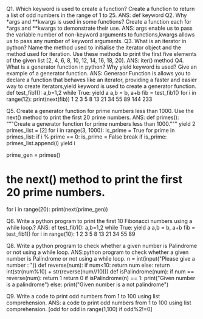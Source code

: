 Q1. Which keyword is used to create a function? Create a function to return a list of odd numbers in the
range of 1 to 25.
ANS: def keyword 
Q2. Why *args and **kwargs is used in some functions? Create a function each for *args and **kwargs to demonstrate their use.
ANS: args enable us to pass the variable number of non-keyword arguments to functions,kwargs allows us to pass any number of keyword arguments.
Q3. What is an iterator in python? Name the method used to initialise the iterator object and the method
used for iteration. Use these methods to print the first five elements of the given list [2, 4, 6, 8, 10, 12, 14,
16, 18, 20].
ANS: iter() method
Q4. What is a generator function in python? Why yield keyword is used? Give an example of a generator function.
ANS: Generaor Function is allows you to declare a function that behaves like an iterator, providing a faster and easier way to create iterators,yield keyword is used to create a generator function.
def test_fib1():
    a,b=1,2
    while True:
        yield a
        a,b = b, a+b
        fib = test_fib1()
        for i in range(12):
    print(next(fib))
     1 
     2
     3
     5
     8
     13
     21
     34
     55
     89
     144
     233
     
Q5. Create a generator function for prime numbers less than 1000. Use the next() method to print the first 20 prime numbers.
ANS: def primes():
    """Create a generator function for prime numbers less than 1000."""
    yield 2
    primes_list = [2]
    for i in range(3, 1000):
        is_prime = True
        for prime in primes_list:
            if i % prime == 0:
                is_prime = False
                break
        if is_prime:
            primes_list.append(i)
            yield i

prime_gen = primes()
# the next() method to print the first 20 prime numbers.
for i in range(20):
    print(next(prime_gen))

Q6. Write a python program to print the first 10 Fibonacci numbers using a while loop.?
ANS: ef test_fib1():
    a,b=1,2
    while True:
        yield a
        a,b = b, a+b
        fib = test_fib1()
        for i in range(10):
        1 
        2
        3
        5
        8
        13
        21
        34
        55
        89
       
Q8. Write a python program to check whether a given number is Palindrome or not using a while loop.
ANS:python program to check whether a given number is Palindrome or not using a while loop.
n = int(input("Please give a number : "))
def reverse(num):
    if num<10:
      return num 
    else:
      return int(str(num%10) + str(reverse(num//10)))
def isPalindrome(num):
    if num == reverse(num):
        return 1
    return 0
if isPalindrome(n) == 1:
    print("Given number is a palindrome")
else:
    print("Given number is a not palindrome") 

Q9. Write a code to print odd numbers from 1 to 100 using list comprehension.
ANS: a code to print odd numbers from 1 to 100 using list comprehension.
     [odd for odd in range(1,100) if odd%2!=0]
